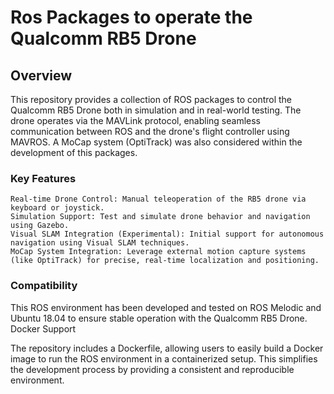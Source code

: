 # Ros Packages to operate the Qualcomm RB5 Drone 

## Overview
This repository provides a collection of ROS packages to control the Qualcomm RB5 Drone both in simulation and in real-world testing. The drone operates via the MAVLink protocol, enabling seamless communication between ROS and the drone's flight controller using MAVROS. A MoCap system (OptiTrack) was also considered within the development of this packages. 

### Key Features

    Real-time Drone Control: Manual teleoperation of the RB5 drone via keyboard or joystick.
    Simulation Support: Test and simulate drone behavior and navigation using Gazebo.
    Visual SLAM Integration (Experimental): Initial support for autonomous navigation using Visual SLAM techniques.
    MoCap System Integration: Leverage external motion capture systems (like OptiTrack) for precise, real-time localization and positioning.

### Compatibility

This ROS environment has been developed and tested on ROS Melodic and Ubuntu 18.04 to ensure stable operation with the Qualcomm RB5 Drone.
Docker Support

The repository includes a Dockerfile, allowing users to easily build a Docker image to run the ROS environment in a containerized setup. This simplifies the development process by providing a consistent and reproducible environment.
